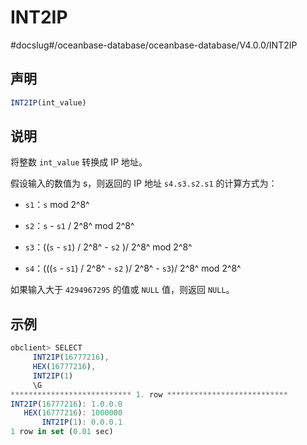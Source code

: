 INT2IP 
===========================
#docslug#/oceanbase-database/oceanbase-database/V4.0.0/INT2IP


声明 
-----------------------

```javascript
INT2IP(int_value)
```



说明 
-----------------------

将整数 `int_value` 转换成 IP 地址。

假设输入的数值为 s，则返回的 IP 地址 `s4.s3.s2.s1` 的计算方式为：

* `s1`：`s` mod 2^8^

  

* `s2`：`s` - `s1` / 2^8^ mod 2^8^

  

* `s3`：((`s` - `s1`) / 2^8^ - `s2` )/ 2^8^ mod 2^8^

  

* `s4`：(((`s` - `s1`) / 2^8^ - `s2` )/ 2^8^ - `s3`)/ 2^8^ mod 2^8^

  




如果输入大于 `4294967295` 的值或 `NULL` 值，则返回 `NULL`。

示例 
-----------------------

```javascript
obclient> SELECT
     INT2IP(16777216),
     HEX(16777216),
     INT2IP(1)
     \G
*************************** 1. row ***************************
INT2IP(16777216): 1.0.0.0
   HEX(16777216): 1000000
       INT2IP(1): 0.0.0.1
1 row in set (0.01 sec)
```


